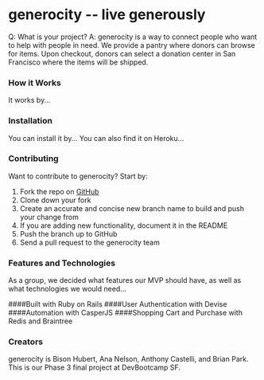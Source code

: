 generocity -- live generously
=============================

Q: What is your project?
A: generocity is a way to connect people who want to help with people in need. We provide a pantry where donors can browse for items. Upon checkout, donors can select a donation center in San Francisco where the items will be shipped.



### How it Works
It works by...



### Installation
You can install it by...
You can also find it on Heroku...



### Contributing
Want to contribute to generocity? Start by:



1. Fork the repo on [GitHub](https://github.com/davidbison/generocity)
2. Clone down your fork
3. Create an accurate and concise new branch name to build and push your change from
4. If you are adding new functionality, document it in the README
5. Push the branch up to GitHub
6. Send a pull request to the generocity team



### Features and Technologies
As a group, we decided what features our MVP should have, as well as what technologies we would need...



####Built with Ruby on Rails
####User Authentication with Devise
####Automation with CasperJS
####Shopping Cart and Purchase with Redis and Braintree



### Creators
generocity is Bison Hubert, Ana Nelson, Anthony Castelli, and Brian Park. This is our Phase 3 final project at DevBootcamp SF.
